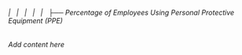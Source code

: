 ###### |   |   |   |   |   ├── Percentage of Employees Using Personal Protective Equipment (PPE)

*Add content here*